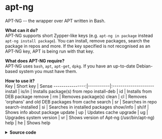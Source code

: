 # apt-ng
APT-NG -- the wrapper over APT written in Bash.

**What can it do?**  
APT-NG supports short Zypper-like keys (e.g. `apt-ng in package` instead `apt-ng install package`). You can install, remove packages, search the package in repos and more. If the key specified is not recognised as an APT-NG key, APT is being run with that key.

**What does APT-NG require?**  
APT-NG uses `bash`, `apt`, `apt-get`, `dpkg`. If you have an up-to-date Debian-based system you must have them.

**How to use it?**  
Key              | Short key | Sense
----------------:|-----------|:---------------------
install          | is/in     | Installs package(s) from repo
install-deb      | id        | Installs from DEB package
remove           | rm        | Removes package(s)
clean            | cl        | Removes 'orphans' and old DEB packages from cache
search           | sr        | Searches in repo
search-installed | si        | Searches in installed packages
show/info        | sh/if     | Shows info about package
update           | up        | Updates cache
upgrade          | ug        | Upgrades system
version          | vr        | Shows version of Apt-ng (/usr/bin/apt-ng)
help             | he        | Shows help
<details>
    <summary><b>Source code</b></summary>
  
```bash
#!/bin/bash
# Apt-ng v0.1 -- the wrapper over APT
# License: GNU GPL v3

KEY=`echo "$1" | tr '[:upper:]' '[:lower:]'`
VERSION=0.1
ARGS="${@:2}"
help(){
    echo "Apt-ng ($0) v$VERSION"
     echo "===================================================="
     cat <<EOF
Key              | Short key | Sense
----------------:|-----------|:---------------------
install          | is/in     | Installs package(s) from repo
install-deb      | id        | Installs from DEB package
remove           | rm        | Removes package(s)
clean            | cl        | Removes 'orphans' and old DEB packages from cache
search           | sr        | Searches in repo
search-installed | si        | Searches in installed packages
show/info        | sh/if     | Shows info about package
update           | up        | Updates cache
upgrade          | ug        | Upgrades system
version          | vr        | Shows version of Apt-ng (/usr/bin/apt-ng)
help             | he        | Shows help
EOF
}

case $KEY in
    'install' | 'is' | 'in' ) sudo apt-get install $ARGS;;
    'install-deb' | 'id' ) sudo dpkg -i $ARGS;;
    'remove' | 'rm' ) sudo apt-get remove $ARGS 2>/dev/null;;
    'clean'  | 'cl' ) sudo apt-get autoremove; sudo apt-get clean;;
    'search' | 'se' ) apt-cache search $ARGS;;
    'search-installed' | 'si' ) apt-cache search $ARGS 2>/dev/null | grep '\[installed\]';;
    'show' | 'info' | 'sh' | 'if' ) apt-cache show $ARGS;;
    'update' | 'up' ) sudo apt-get update;;
    'upgrade' | 'ug' )
        if [[ $ARGS ]]; then
            sudo apt-get update && sudo apt-get upgrade &&\
            sudo apt-get install $ARGS
        else
            sudo apt-get update && sudo apt-get upgrade
        fi
    ;;
    'dpkgcmd' | 'dc' ) sudo dpkg $ARGS;;
    'aptcmd' | 'ac' ) sudo apt $ARGS;;
    'version' | 've' ) echo $VERSION;;
    'help' | 'he' ) help;;
    '' )  echo "Error: no keys found"; help;;
    * )  
        echo -e "Error: $0 $1 ($0 $KEY): not found, trying to execute apt with that key...\n===========================\n"
        sudo apt $@ && echo -e '\n===========================\n\nSuccess!' ||\
        echo -e "\n===========================\n\nError from apt received."
        help;;
esac
```
</details>
